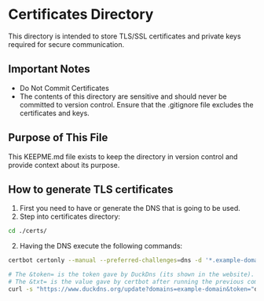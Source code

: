 # Certificates Directory

This directory is intended to store TLS/SSL certificates and private keys required for secure communication.

## Important Notes

- Do Not Commit Certificates
- The contents of this directory are sensitive and should never be committed to version control. Ensure that the .gitignore file excludes the certificates and keys.

## Purpose of This File

This KEEPME.md file exists to keep the directory in version control and provide context about its purpose.

## How to generate TLS certificates

1. First you need to have or generate the DNS that is going to be used.
2. Step into certificates directory:

```bash
cd ./certs/
```

2. Having the DNS execute the following commands:

```bash
certbot certonly --manual --preferred-challenges=dns -d '*.example-domain.duckdns.org'

# The &token= is the token gave by DuckDns (its shown in the website).
# The &txt= is the value gave by certbot after running the previous command.
curl -s "https://www.duckdns.org/update?domains=example-domain&token="de6ac5b8-91fd-4199-8ec5-e8d0a1feaac0"&txt=2VL-Gjw4QfJWr9vGt8KdSq6vv3TNV2wtpEPp_HfFmpc"
```
